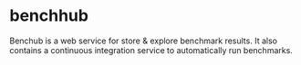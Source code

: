 # benchhub

Benchub is a web service for store & explore benchmark results.
It also contains a continuous integration service to automatically run benchmarks.
